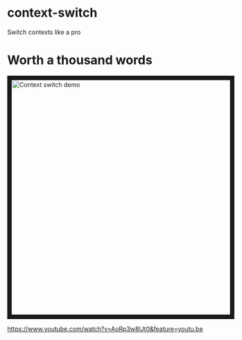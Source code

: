 # context-switch
Switch contexts like a pro

# Worth a thousand words
<a href="http://www.youtube.com/watch?feature=player_embedded&v=AoRp3w8lJt0
" target="_blank"><img src="http://img.youtube.com/vi/AoRp3w8lJt0/0.jpg" 
alt="Context switch demo" width="720" height="540" border="10" /></a>   

https://www.youtube.com/watch?v=AoRp3w8lJt0&feature=youtu.be